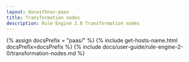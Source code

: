 ```yaml
---
layout: docwithnav-paas
title: Transformation nodes
description: Rule Engine 2.0 Transformation nodes
---
```


{% assign docsPrefix = "paas/" %}
{% include get-hosts-name.html docsPrefix=docsPrefix %}
{% include docs/user-guide/rule-engine-2-0/transformation-nodes.md %}